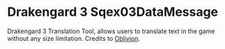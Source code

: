 # Drakengard 3 Sqex03DataMessage

Drakengard 3 Translation Tool, allows users to translate text in the game without any size limitation.
Credits to [Oblivion](https://viethoagame.com/members/oblivion.4/).